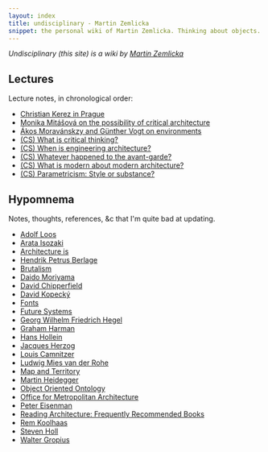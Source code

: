 ```yaml
---
layout: index
title: undisciplinary - Martin Zemlicka
snippet: the personal wiki of Martin Zemlicka. Thinking about objects.
---
```


_Undisciplinary (this site) is a wiki by [Martin
Zemlicka](http://www.zmlka.com)_


## Lectures

Lecture notes, in chronological order:

* [Christian Kerez in Prague](christian_kerez_prague)
* [Monika Mitášová on the possibility of critical architecture](mitasova_critical)
* [Ákos Moravánskzy and Günther Vogt on environments](moravansky_vogt)
* [(CS) What is critical thinking?](what_is_critical_thinking)
* [(CS) When is engineering architecture?](when_is_engineering_architecture)
* [(CS) Whatever happened to the avant-garde?](whatever_happened_avant-garde)
* [(CS) What is modern about modern architecture?](what_is_modern_modern_architecture)
* [(CS) Parametricism: Style or substance?](parametricism_style_substance)

## Hypomnema

Notes, thoughts, references, &c that I'm quite bad at updating.

* [Adolf Loos](adolf_loos)
* [Arata Isozaki](arata_isozaki)
* [Architecture is](architecture_is)
* [Hendrik Petrus Berlage](hendrik_petrus_berlage)
* [Brutalism](brutalism)
* [Daido Moriyama](daido_moriyama)
* [David Chipperfield](david_chipperfield)
* [David Kopecký](david_kopecky)
* [Fonts](fonts)
* [Future Systems](future_systems)
* [Georg Wilhelm Friedrich Hegel](hegel)
* [Graham Harman](graham_harman)
* [Hans Hollein](hans_hollein)
* [Jacques Herzog](jacques_herzog)
* [Louis Camnitzer](louis_camnitzer)
* [Ludwig Mies van der Rohe](mies_van_der_rohe)
* [Map and Territory](map_and_territory)
* [Martin Heidegger](heidegger)
* [Object Oriented Ontology](ooo)
* [Office for Metropolitan Architecture](oma)
* [Peter Eisenman](peter_eisenman)
* [Reading Architecture: Frequently Recommended Books](read_architecture)
* [Rem Koolhaas](rem_koolhaas)
* [Steven Holl](steven_holl)
* [Walter Gropius](walter_gropius)


<!--

[priavte](/_private/index)

-->
